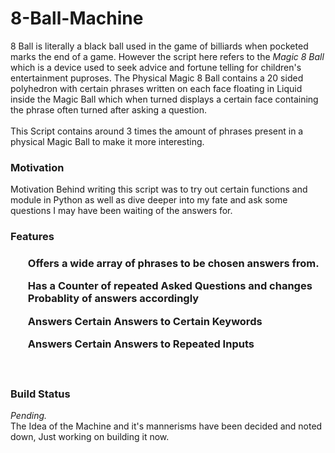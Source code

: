 # 8-Ball-Machine
8 Ball is literally a black ball used in the game of billiards when pocketed marks the end of a game. However the script here refers to the <i>Magic 8 Ball</i> which is a device used to seek advice and fortune telling for children's entertainment puproses. The Physical Magic 8 Ball contains a 20 sided polyhedron with certain phrases written on each face floating in Liquid inside the Magic Ball which when turned displays a certain face containing the phrase often turned after asking a question.<br>
<br>
This Script contains around 3 times the amount of phrases present in a physical Magic Ball to make it more interesting.
<br>
<H3> Motivation </H3>
Motivation Behind writing this script was to try out certain functions and module in Python as well as dive deeper into my fate and ask some questions I may have been waiting of the answers for. 
<br>
<h3>Features<h3>
<ul>Offers a wide array of phrases to be chosen answers from.</ul>
<ul>Has a Counter of repeated Asked Questions and changes Probablity of answers accordingly</ul>
<ul>Answers Certain Answers to Certain Keywords</ul>
<ul>Answers Certain Answers to Repeated Inputs</ul>
<ul></ul>
<ul></ul>
<br>
<h3>Build Status</h3></h3>
 <i>Pending.</i> <br>
 The Idea of the Machine and it's mannerisms have been decided and noted down, Just working on building it now.
 
